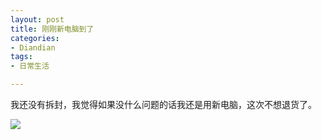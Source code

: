 ```yaml
---
layout: post
title: 刚刚新电脑到了
categories:
- Diandian
tags:
- 日常生活

---
```

<p>我还没有拆封，我觉得如果没什么问题的话我还是用新电脑，这次不想退货了。</p>
<p class="edui-filter-align-center"><img src="http://m1.img.srcdd.com/farm4/d/2013/0419/00/A74C4AB2F86E589E3A1C9697BB3756C4_B500_900_500_281.JPEG" /><br /></p>